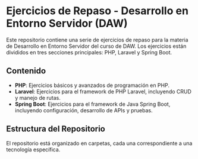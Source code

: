 # Ejercicios de Repaso - Desarrollo en Entorno Servidor (DAW)

Este repositorio contiene una serie de ejercicios de repaso para la materia de Desarrollo en Entorno Servidor del curso de DAW. Los ejercicios están divididos en tres secciones principales: PHP, Laravel y Spring Boot.

## Contenido

- **PHP**: Ejercicios básicos y avanzados de programación en PHP.
- **Laravel**: Ejercicios para el framework de PHP Laravel, incluyendo CRUD y manejo de rutas.
- **Spring Boot**: Ejercicios para el framework de Java Spring Boot, incluyendo configuración, desarrollo de APIs y pruebas.

## Estructura del Repositorio

El repositorio está organizado en carpetas, cada una correspondiente a una tecnología específica.
